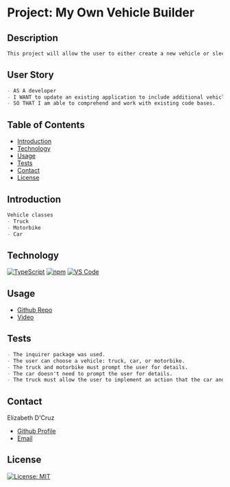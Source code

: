 # Project: My Own Vehicle Builder

## Description
```md
This project will allow the user to either create a new vehicle or slect an existing vehicle. After going through the creation or selection process, the user is able to perform certain actions with the selected vehicle until the user decides to exit the program.  
```
## User Story
```md
- AS A developer
- I WANT to update an existing application to include additional vehicle types
- SO THAT I am able to comprehend and work with existing code bases. 
```


## Table of Contents

- [Introduction](#introduction)
- [Technology](#technology)
- [Usage](#usage)
- [Tests](#tests)
- [Contact](#credits)
- [License](#license)

## Introduction
```md
Vehicle classes
- Truck
- Motorbike
- Car
```

## Technology
[![TypeScript](https://img.shields.io/badge/Language-TypeScript-00ff00?style=plastic&logo=TypeScript&logoWidth=10)](https://www.typescriptlang.org/)
[![npm](https://img.shields.io/badge/Tools-npm-ff0000?style=plastic&logo=npm&logoWidth=10)](https://www.npmjs.com/)
[![VS Code](https://img.shields.io/badge/IDE-VSCode-ff0000?style=plastic&logo=VisualStudioCode&logoWidth=10)](https://code.visualstudio.com/docs)

## Usage
- [Github Repo](https://github.com/dcruzel/MyOwnVehicleBuilder)
- [Video]()

## Tests
```md
- The inquirer package was used.
- The user can choose a vehicle: truck, car, or motorbike.
- The truck and motorbike must prompt the user for details.
- The car doesn't need to prompt the user for details. 
- The truck must allow the user to implement an action that the car and motorbike classes can't.
```

## Contact

Elizabeth D'Cruz
- [Github Profile](https://github.com/dcruzel)
- [Email](Liz.c.dcruz@gmail.com)

## License

[![License: MIT](https://img.shields.io/badge/License-MIT-yellow.svg)](https://opensource.org/licenses/MIT)


